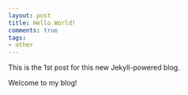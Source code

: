 ```yaml
---
layout: post
title: Hello World!
comments: true
tags:
- other
---
```

This is the 1st post for this new Jekyll-powered blog.

Welcome to my blog!

